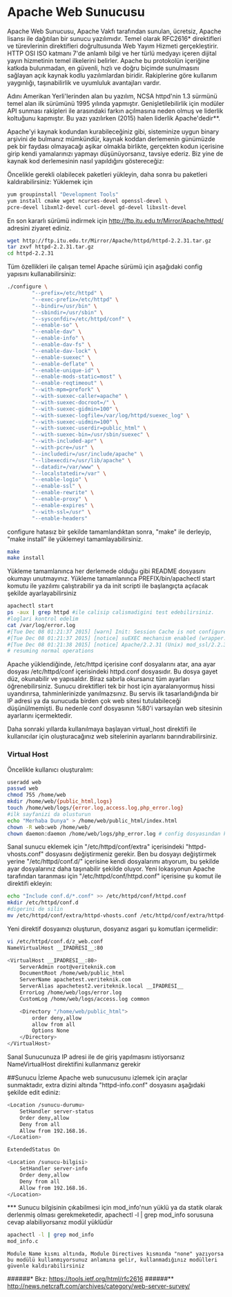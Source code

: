 # Apache Web Sunucusu

Apache Web Sunucusu, Apache Vakfı tarafından sunulan, ücretsiz, Apache lisansı ile dağıtılan bir sunucu yazılımıdır. Temel olarak RFC2616* direktifleri ve türevlerinin direktifleri doğrultusunda Web Yayım Hizmeti gerçekleştirir. HTTP OSI ISO katmanı 7'de anlamlı bilgi ve her türlü medyayı içeren dijital yayın hizmetinin temel ilkelerini belirler. Apache bu protokolün içeriğine katkıda bulunmadan, en güvenli, hızlı ve doğru biçimde sunulmasını sağlayan açık kaynak kodlu yazılımlardan biridir. Rakiplerine göre kullanım yaygınlığı, taşınabilirlik ve uyumluluk avantajları vardır. 

Adını Amerikan Yerli'lerinden alan bu yazılım, NCSA httpd'nin 1.3 sürmünü temel alan ilk sürümünü 1995 yılında yapmıştır. Genişletilebilirlik için modüler API sunması rakipleri ile arasındaki farkın açılmasına neden olmuş ve liderlik koltuğunu kapmıştır. Bu yazı yazılırken (2015) halen liderlik Apache'dedir**.

Apache'yi kaynak kodundan kurabileceğiniz gibi, sisteminize uygun binary arşivini de bulmanız mümkündür, kaynak koddan derlemenin günümüzde pek bir faydası olmayacağı aşikar olmakla birlikte, gerçekten kodun içerisine girip kendi yamalarınızı yapmayı düşünüyorsanız, tavsiye ederiz. Biz yine de kaynak kod derlemesinin nasıl yapıldığını göstereceğiz: 

Öncelikle gerekli olabilecek paketleri yükleyin, daha sonra bu paketleri kaldırabilirsiniz:
Yüklemek için
```bash
yum groupinstall "Development Tools"
yum install cmake wget ncurses-devel openssl-devel \
pcre-devel libxml2-devel curl-devel gd-devel libxslt-devel
```
En son kararlı sürümü indirmek için http://ftp.itu.edu.tr/Mirror/Apache/httpd/ adresini ziyaret ediniz.

```bash
wget http://ftp.itu.edu.tr/Mirror/Apache/httpd/httpd-2.2.31.tar.gz
tar zxvf httpd-2.2.31.tar.gz
cd httpd-2.2.31
```
Tüm özellikleri ile çalışan temel Apache sürümü için aşağıdaki config yapısını kullanabilirsiniz:

```bash
./configure \
        "--prefix=/etc/httpd" \
        "--exec-prefix=/etc/httpd" \
        "--bindir=/usr/bin" \
        "--sbindir=/usr/sbin" \
        "--sysconfdir=/etc/httpd/conf" \
        "--enable-so" \
        "--enable-dav" \
        "--enable-info" \
        "--enable-dav-fs" \
        "--enable-dav-lock" \
        "--enable-suexec" \
        "--enable-deflate" \
        "--enable-unique-id" \
        "--enable-mods-static=most" \
        "--enable-reqtimeout" \
        "--with-mpm=prefork" \
        "--with-suexec-caller=apache" \
        "--with-suexec-docroot=/" \
        "--with-suexec-gidmin=100" \
        "--with-suexec-logfile=/var/log/httpd/suexec_log" \
        "--with-suexec-uidmin=100" \
        "--with-suexec-userdir=public_html" \
        "--with-suexec-bin=/usr/sbin/suexec" \
        "--with-included-apr" \
        "--with-pcre=/usr" \
        "--includedir=/usr/include/apache" \
        "--libexecdir=/usr/lib/apache" \
        "--datadir=/var/www" \
        "--localstatedir=/var" \
        "--enable-logio" \
        "--enable-ssl" \
        "--enable-rewrite" \
        "--enable-proxy" \
        "--enable-expires" \
        "--with-ssl=/usr" \
        "--enable-headers"
```
configure hatasız bir şekilde tamamlandıktan sonra, "make" ile derleyip, "make install" ile yüklemeyi tamamlayabilirsiniz.

```bash
make
make install
```
Yükleme tamamlanınca her derlemede olduğu gibi README dosyasını okumayı unutmayınız. Yükleme tamamlanınca PREFIX/bin/apachectl start komutu ile yazılımı çalıştırabilir ya da init scripti ile başlangıçta açılacak şekilde ayarlayabilirsiniz

```bash
apachectl start
ps -aux | grep httpd #ile calisip calismadigini test edebilirsiniz.
#loglari kontrol edelim
cat /var/log/error.log
#[Tue Dec 08 01:21:37 2015] [warn] Init: Session Cache is not configured [hint: SSLSessionCache]
#[Tue Dec 08 01:21:37 2015] [notice] suEXEC mechanism enabled (wrapper: /usr/sbin/suexec)
#[Tue Dec 08 01:21:38 2015] [notice] Apache/2.2.31 (Unix) mod_ssl/2.2.31 OpenSSL/1.0.1e-fips DAV/2 configured -- \
# resuming normal operations
```

Apache yüklendiğinde, /etc/httpd içerisine conf dosyalarını atar, ana ayar dosyası /etc/httpd/conf içerisindeki httpd.conf dosyasıdır. Bu dosya gayet düz, okunabilir ve yapısaldır. Biraz sabırla okursanız tüm ayarları öğrenebilirsiniz. Sunucu direktifleri tek bir host için ayaralanıyormuş hissi uyandırırsa, tahminlerinizde yanılmazsınız. Bu servis ilk tasarlandığında bir IP adresi ya da sunucuda birden çok web sitesi tutulabileceği düşünülmemişti. Bu nedenle conf dosyasının %80'i varsayılan web sitesinin ayarlarını içermektedir. 

Daha sonraki yıllarda kullanılmaya başlayan virtual_host direktifi ile kullanıcılar için oluşturacağınız web sitelerinin ayarlarını barındırabilirsiniz.

### Virtual Host
Öncelikle kullanıcı oluşturalım:
```bash
useradd web
passwd web
chmod 755 /home/web
mkdir /home/web/{public_html,logs}
touch /home/web/logs/{error.log,access.log,php_error.log}
#ilk sayfanizi da olusturun
echo "Merhaba Dunya" > /home/web/public_html/index.html
chown -R web:web /home/web/
chown daemon:daemon /home/web/logs/php_error.log # config dosyasından kullanıcıyı değiştirebilirsiniz.
```
Sanal sunucu eklemek için "/etc/httpd/conf/extra" içerisindeki "httpd-vhosts.conf" dosyasını değiştirmeniz gerekir. Ben bu dosyayı değiştirmek yerine "/etc/httpd/conf.d/" içerisine kendi dosyalarımı atıyorum, bu şekilde ayar dosyalarınız daha taşınabilir şekilde oluyor. Yeni lokasyonun Apache tarafından taranması için "/etc/httpd/conf/httpd.conf" içerisine şu komut ile direktifi ekleyin:

```bash
echo "Include conf.d/*.conf" >> /etc/httpd/conf/httpd.conf
mkdir /etc/httpd/conf.d
#digerini de silin
mv /etc/httpd/conf/extra/httpd-vhosts.conf /etc/httpd/conf/extra/httpd-vhosts.conf.old
```
Yeni direktif dosyaınızı oluşturun, dosyanız asgari şu komutları içermelidir:
```bash
vi /etc/httpd/conf.d/z_web.conf
NameVirtualHost __IPADRESI__:80

<VirtualHost __IPADRESI__:80>
    ServerAdmin root@veriteknik.com
    DocumentRoot /home/web/public_html
    ServerName apachetest.veriteknik.com 
    ServerAlias apachetest2.veriteknik.local __IPADRESI__
    ErrorLog /home/web/logs/error.log
    CustomLog /home/web/logs/access.log common

    <Directory "/home/web/public_html">
        order deny,allow
        allow from all
        Options None
    </Directory>
</VirtualHost>
```

Sanal Sunucunuza IP adresi ile de giriş yapılmasını istiyorsanız NameVirtualHost direktifini kullanmanız gerekir

##Sunucu İzleme
Apache web sunucusunu izlemek için araçlar sunmaktadır, extra dizini altında "httpd-info.conf" dosyasını aşağıdaki şekilde edit ediniz:
```bash
<Location /sunucu-durumu>
    SetHandler server-status
    Order deny,allow
    Deny from all
    Allow from 192.168.16.
</Location>

ExtendedStatus On

<Location /sunucu-bilgisi>
    SetHandler server-info
    Order deny,allow
    Deny from all
    Allow from 192.168.16.
</Location>
```
*** Sunucu bilgisinin çıkabilmesi için mod_info'nun yüklü ya da statik olarak derlenmiş olması gerekmeketedir,  apachectl -l | grep mod_info sorusuna cevap alabiliyorsanız modül yüklüdür
```bash
apachectl -l | grep mod_info
mod_info.c
```
```Module Name kısmı altında, Module Directives kısmında "none" yazıyorsa bu modülü kullanmıyorsunuz anlamına gelir, kullanmadığınız modülleri güvenle kaldırabilirsiniz```

######* Bkz: https://tools.ietf.org/html/rfc2616
######** http://news.netcraft.com/archives/category/web-server-survey/
